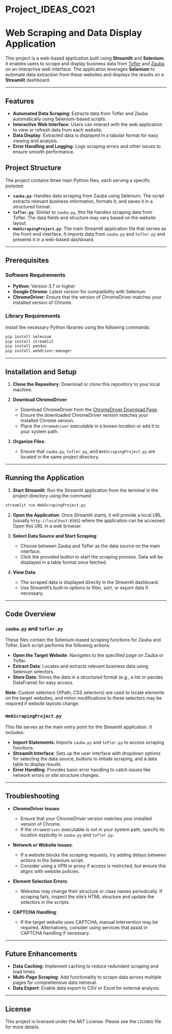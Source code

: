 # Project_IDEAS_CO21
# Web Scraping and Data Display Application

This project is a web-based application built using **Streamlit** and **Selenium**. It enables users to scrape and display business data from [Tofler](https://www.tofler.in/) and [Zauba](https://www.zaubacorp.com/) on an interactive web interface. The application leverages **Selenium** to automate data extraction from these websites and displays the results on a **Streamlit** dashboard.

---

## Features

- **Automated Data Scraping**: Extracts data from Tofler and Zauba automatically using Selenium-based scripts.
- **Interactive Web Interface**: Users can interact with the web application to view or refresh data from each website.
- **Data Display**: Extracted data is displayed in a tabular format for easy viewing and analysis.
- **Error Handling and Logging**: Logs scraping errors and other issues to ensure smooth performance.

## Project Structure

The project contains three main Python files, each serving a specific purpose:

- **`zauba.py`**: Handles data scraping from Zauba using Selenium. The script extracts relevant business information, formats it, and saves it in a structured format.
- **`tofler.py`**: Similar to `zauba.py`, this file handles scraping data from Tofler. The data fields and structure may vary based on the website layout.
- **`WebScrapingProject.py`**: The main Streamlit application file that serves as the front-end interface. It imports data from `zauba.py` and `tofler.py` and presents it in a web-based dashboard.

---

## Prerequisites

### Software Requirements

- **Python**: Version 3.7 or higher
- **Google Chrome**: Latest version for compatibility with Selenium
- **ChromeDriver**: Ensure that the version of ChromeDriver matches your installed version of Chrome.

### Library Requirements

Install the necessary Python libraries using the following commands:

```bash
pip install selenium
pip install streamlit
pip install pandas
pip install webdriver-manager
```
---
## Installation and Setup

1. **Clone the Repository**: Download or clone this repository to your local machine.

2. **Download ChromeDriver**:
   - Download ChromeDriver from the [ChromeDriver Download Page](https://sites.google.com/a/chromium.org/chromedriver/downloads).
   - Ensure the downloaded ChromeDriver version matches your installed Chrome version.
   - Place the `chromedriver` executable in a known location or add it to your system path.

3. **Organize Files**:
   - Ensure that `zauba.py`, `tofler.py`, and `WebScrapingProject.py` are located in the same project directory.

---

## Running the Application

1. **Start Streamlit**: Run the Streamlit application from the terminal in the project directory using the command 
```bash
streamlit run WebScrapingProject.py
```

2. **Open the Application**: Once Streamlit starts, it will provide a local URL (usually `http://localhost:8501`) where the application can be accessed. Open this URL in a web browser.

3. **Select Data Source and Start Scraping**:
   - Choose between Zauba and Tofler as the data source on the main interface.
   - Click the provided button to start the scraping process. Data will be displayed in a table format once fetched.

4. **View Data**:
   - The scraped data is displayed directly in the Streamlit dashboard.
   - Use Streamlit’s built-in options to filter, sort, or export data if necessary.

---

## Code Overview

### `zauba.py` and `tofler.py`

These files contain the Selenium-based scraping functions for Zauba and Tofler. Each script performs the following actions:
- **Open the Target Website**: Navigates to the specified page on Zauba or Tofler.
- **Extract Data**: Locates and extracts relevant business data using Selenium selectors.
- **Store Data**: Stores the data in a structured format (e.g., a list or pandas DataFrame) for easy access.

**Note**: Custom selectors (XPath, CSS selectors) are used to locate elements on the target websites, and minor modifications to these selectors may be required if website layouts change.

### `WebScrapingProject.py`

This file serves as the main entry point for the Streamlit application. It includes:
- **Import Statements**: Imports `zauba.py` and `tofler.py` to access scraping functions.
- **Streamlit Interface**: Sets up the user interface with dropdown options for selecting the data source, buttons to initiate scraping, and a data table to display results.
- **Error Handling**: Provides basic error handling to catch issues like network errors or site structure changes.

---

## Troubleshooting

- **ChromeDriver Issues**:
  - Ensure that your ChromeDriver version matches your installed version of Chrome.
  - If the `chromedriver` executable is not in your system path, specify its location explicitly in `zauba.py` and `tofler.py`.

- **Network or Website Issues**:
  - If a website blocks the scraping requests, try adding delays between actions in the Selenium script.
  - Consider using a VPN or proxy if access is restricted, but ensure this aligns with website policies.

- **Element Selection Errors**:
  - Websites may change their structure or class names periodically. If scraping fails, inspect the site’s HTML structure and update the selectors in the scripts.

- **CAPTCHA Handling**:
  - If the target website uses CAPTCHA, manual intervention may be required. Alternatively, consider using services that assist in CAPTCHA handling if necessary.

---

## Future Enhancements

- **Data Caching**: Implement caching to reduce redundant scraping and load times.
- **Multi-Page Scraping**: Add functionality to scrape data across multiple pages for comprehensive data retrieval.
- **Data Export**: Enable data export to CSV or Excel for external analysis.

---

## License

This project is licensed under the MIT License. Please see the `LICENSE` file for more details.
